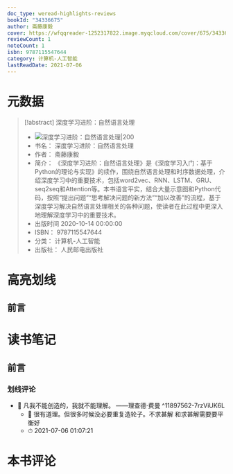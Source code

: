 ```yaml
---
doc_type: weread-highlights-reviews
bookId: "34336675"
author: 斋藤康毅
cover: https://wfqqreader-1252317822.image.myqcloud.com/cover/675/34336675/t7_34336675.jpg
reviewCount: 1
noteCount: 1
isbn: 9787115547644
category: 计算机-人工智能
lastReadDate: 2021-07-06
---
```

# 元数据
> [!abstract] 深度学习进阶：自然语言处理
> - ![ 深度学习进阶：自然语言处理|200](https://wfqqreader-1252317822.image.myqcloud.com/cover/675/34336675/t7_34336675.jpg)
> - 书名： 深度学习进阶：自然语言处理
> - 作者： 斋藤康毅
> - 简介： 《深度学习进阶：自然语言处理》是《深度学习入门：基于Python的理论与实现》的续作，围绕自然语言处理和时序数据处理，介绍深度学习中的重要技术，包括word2vec、RNN、LSTM、GRU、seq2seq和Attention等。本书语言平实，结合大量示意图和Python代码，按照“提出问题”“思考解决问题的新方法”“加以改善”的流程，基于深度学习解决自然语言处理相关的各种问题，使读者在此过程中更深入地理解深度学习中的重要技术。
> - 出版时间 2020-10-14 00:00:00
> - ISBN： 9787115547644
> - 分类： 计算机-人工智能
> - 出版社： 人民邮电出版社

# 高亮划线

## 前言

 
# 读书笔记

## 前言

### 划线评论
- 📌 凡我不能创造的，我就不能理解。
——理查德·费曼  ^11897562-7rzViUK6L
    - 💭 很有道理。但很多时候没必要重复造轮子。不求甚解 和求甚解需要要平衡好
    - ⏱ 2021-07-06 01:07:21
   
# 本书评论
